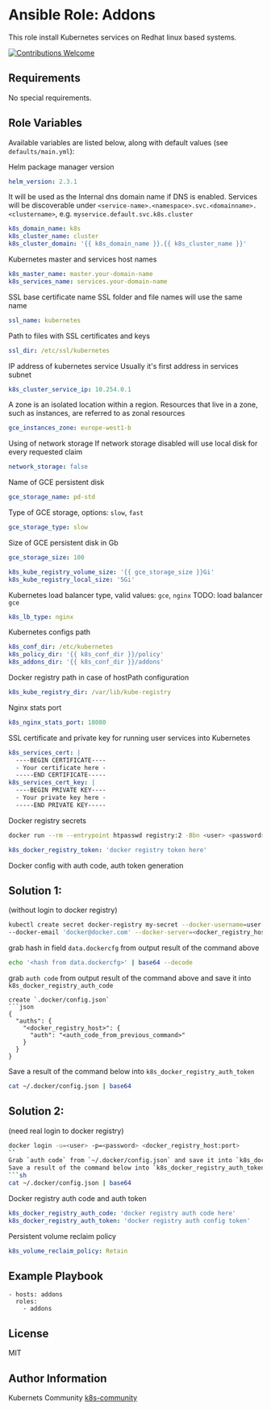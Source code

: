 Ansible Role: Addons
====================

This role install Kubernetes services on Redhat linux based systems.

[![Contributions Welcome](https://img.shields.io/badge/contributions-welcome-brightgreen.svg?style=flat)](https://github.com/k8s-community/cluster-deploy/issues)

Requirements
------------

No special requirements.


Role Variables
--------------

Available variables are listed below, along with default values (see `defaults/main.yml`):

Helm package manager version
```yaml
helm_version: 2.3.1
```

It will be used as the Internal dns domain name if DNS is enabled.
Services will be discoverable under
`<service-name>.<namespace>.svc.<domainname>.<clustername>`, e.g.
`myservice.default.svc.k8s.cluster`
```yaml
k8s_domain_name: k8s
k8s_cluster_name: cluster
k8s_cluster_domain: '{{ k8s_domain_name }}.{{ k8s_cluster_name }}'
```

Kubernetes master and services host names
```yaml
k8s_master_name: master.your-domain-name
k8s_services_name: services.your-domain-name
```

SSL base certificate name
SSL folder and file names will use the same name
```yaml
ssl_name: kubernetes
```

Path to files with SSL certificates and keys
```yaml
ssl_dir: /etc/ssl/kubernetes
```

IP address of kubernetes service
Usually it's first address in services subnet
```yaml
k8s_cluster_service_ip: 10.254.0.1
```

A zone is an isolated location within a region.
Resources that live in a zone, such as instances,
are referred to as zonal resources
```yaml
gce_instances_zone: europe-west1-b
```

Using of network storage
If network storage disabled will use local disk for every requested claim 
```yaml
network_storage: false
```

Name of GCE persistent disk
```yaml
gce_storage_name: pd-std
```

Type of GCE storage, options: `slow`, `fast`
```yaml
gce_storage_type: slow
```

Size of GCE persistent disk in Gb
```yaml
gce_storage_size: 100

k8s_kube_registry_volume_size: '{{ gce_storage_size }}Gi'
k8s_kube_registry_local_size: '5Gi'
```

Kubernetes load balancer type, valid values: `gce`, `nginx`
TODO: load balancer `gce`
```yaml
k8s_lb_type: nginx 
```

Kubernetes configs path
```yaml
k8s_conf_dir: /etc/kubernetes
k8s_policy_dir: '{{ k8s_conf_dir }}/policy'
k8s_addons_dir: '{{ k8s_conf_dir }}/addons'
```

Docker registry path in case of hostPath configuration
```yaml
k8s_kube_registry_dir: /var/lib/kube-registry
```

Nginx stats port
```yaml
k8s_nginx_stats_port: 18080
```

SSL certificate and private key for running user services into Kubernetes
```yaml
k8s_services_cert: |
  ----BEGIN CERTIFICATE----
  - Your certificate here -
  -----END CERTIFICATE-----
k8s_services_cert_key: |
  ----BEGIN PRIVATE KEY----
  - Your private key here -
  -----END PRIVATE KEY-----
```

Docker registry secrets
```sh
docker run --rm --entrypoint htpasswd registry:2 -Bbn <user> <password> | base64
```
```yaml
k8s_docker_registry_token: 'docker registry token here'
```

Docker config with auth code, auth token generation

Solution 1:
-----------
(without login to docker registry)
```sh
kubectl create secret docker-registry my-secret --docker-username=user --docker-password='password' \
--docker-email 'docker@docker.com' --docker-server=<docker_registry_host> --dry-run -o yaml
```
grab hash in field `data.dockercfg` from output result of the command above
```sh
echo '<hash from data.dockercfg>' | base64 --decode
```
grab `auth code` from output result of the command above and save it into `k8s_docker_registry_auth_code`
```
create `.docker/config.json`
```json
{
  "auths": {
    "<docker_registry_host>": {
      "auth": "<auth_code_from_previous_command>"
    }
  }
}
```
Save a result of the command below into `k8s_docker_registry_auth_token`
```sh
cat ~/.docker/config.json | base64
```

Solution 2:
-----------
(need real login to docker registry)
```sh
docker login -u=<user> -p=<password> <docker_registry_host:port>
``
Grab `auth code` from `~/.docker/config.json` and save it into `k8s_docker_registry_auth_code`
Save a result of the command below into `k8s_docker_registry_auth_token`
```sh
cat ~/.docker/config.json | base64
```

Docker registry auth code and auth token
```yaml
k8s_docker_registry_auth_code: 'docker registry auth code here'
k8s_docker_registry_auth_token: 'docker registry auth config token'
```

Persistent volume reclaim policy
```yaml
k8s_volume_reclaim_policy: Retain
```

Example Playbook
----------------

    - hosts: addons
      roles:
        - addons

License
-------

MIT

Author Information
------------------

Kubernets Community [k8s-community](https://github.com/k8s-community)
